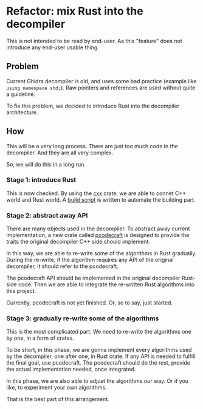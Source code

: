 # Refactor: mix Rust into the decompiler

This is not intended to be read by end-user. As this "feature" does not introduce any end-user usable thing.

## Problem

Current Ghidra decompiler is old, and uses some bad practice (example like `using namespace std;`). Raw pointers and references are used without quite a guideline.

To fix this problem, we decided to introduce Rust into the decompiler architecture.

## How

This will be a very long process.
There are just too much code in the decompiler.
And they are all very complex.

So, we will do this in a long run.

### Stage 1: introduce Rust

This is now checked. By using the [cxx](https://cxx.rs/) crate, we are able to connet C++ world and Rust world.
A [build script](https://github.com/StarCrossPortal/ghidracraft/blob/master/Ghidra/Features/Decompiler/src/decompile/build.rs) is written to automate the building part.

### Stage 2: abstract away API

There are many objects used in the decompiler.
To abstract away current implementation, a new crate called [pcodecraft](https://github.com/StarCrossPortal/pcodecraft) is designed to provide the traits the original decompiler C++ side should implement.

In this way, we are able to re-write some of the algorithms in Rust gradually.
During the re-write, if the algorithm requires any API of the original decompiler, it should refer to the pcodecraft.

The pcodecraft API should be implemented in the original decompiler Rust-side code. Then we are able to integrate the re-written Rust algorithms into this project.

Currently, pcodecraft is not yet finished. Or, so to say, just started.

### Stage 3: gradually re-write some of the algorithms

This is the most complicated part. We need to re-write the algorithms one by one, in a form of crates.

To be short, in this phase, we are gonna implement every algorithms used by the decompiler, one after one, in Rust crate.
If any API is needed to fulfill the final goal, use pcodecraft.
The pcodecraft should do the rest, provide the actual implementation needed, once integrated.

In this phase, we are also able to adjust the algorithms our way. Or if you like, to experiment your own algorithms.

That is the best part of this arrangement.